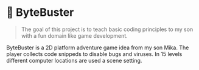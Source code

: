 # 🤖 ByteBuster

> The goal of this project is to teach basic coding principles to my son with a fun domain like game development.

ByteBuster is a 2D platform adventure game idea from my son Mika. The player collects code snippeds to disable bugs and viruses. In 15 levels different computer locations are used a scene setting.

